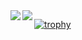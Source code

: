 <a href="https://github.com/anuraghazra/github-readme-stats">
  <img align="left" src="https://github-readme-stats.vercel.app/api?username=oisikurumeronpan&count_private=true&show_icons=true" />
</a>
<a href="https://github.com/anuraghazra/github-readme-stats">
  <img align="left" src="https://github-readme-stats.vercel.app/api/top-langs/?username=oisikurumeronpan" />
</a>

[![trophy](https://github-profile-trophy.vercel.app/?username=oisikurumeronpan)](https://github.com/oisikurumeronpan/github-profile-trophy)
